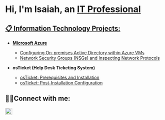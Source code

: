 <h1>Hi, I'm Isaiah, an <a href="https://linkedin.com/in/isaiah-branch-">IT Professional </h1>
<h2> 📋 Information Technology Projects:</h2>

- <b>Microsoft Azure</b>
  - [Configuring On-premises Active Directory within Azure VMs](https://github.com/ZekeBEME/configure-ad)
  - [Network Security Groups (NSGs) and Inspecting Network Protocols](https://github.com/ZekeBEME/azure-network-protocols)

- <b>osTicket (Help Desk Ticketing System)</b>
  - [osTicket: Prerequisites and Installation](https://github.com/ZekeBEME/osticket-prereqs)
  - [osTicket: Post-Installation Configuration](https://github.com/ZekeBEME/post-install-config)

<h2>🤳🏾Connect with me:</h2>

[<img align="left" alt="Josh | LinkedIn" width="22px" src="https://cdn.jsdelivr.net/npm/simple-icons@v3/icons/linkedin.svg" />][linkedin]


[linkedin]: https://linkedin.com/in/Isaiahbranch
